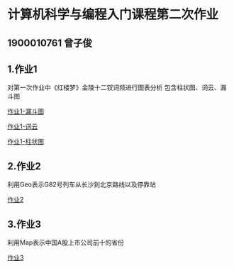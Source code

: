 # 计算机科学与编程入门课程第二次作业
## 1900010761 曾子俊
## 1.作业1
对第一次作业中《红楼梦》金陵十二钗词频进行图表分析
包含柱状图、词云、漏斗图

[作业1-漏斗图](https://zzj714.github.io/homework1-funnel)

[作业1-词云](https://zzj714.github.io/homework1-wordcloud)

[作业1-柱状图](https://zzj714.github.io/homework2-bar)

## 2.作业2
利用Geo表示G82号列车从长沙到北京路线以及停靠站

[作业2](https://zzj714.github.io/homework2)
## 3.作业3
利用Map表示中国A股上市公司前十的省份

[作业3](http://zzj714.github.io/homework3)
